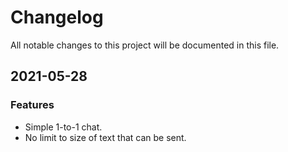 # Changelog
All notable changes to this project will be documented in this file.

## 2021-05-28

### Features

* Simple 1-to-1 chat.
* No limit to size of text that can be sent.
